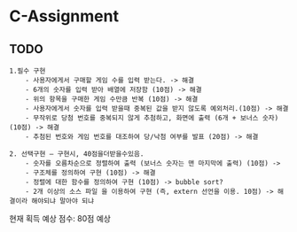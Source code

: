 # C-Assignment

## TODO

    1.필수 구현
        - 사용자에게서 구매할 게임 수를 입력 받는다. -> 해결
        - 6개의 숫자를 입력 받아 배열에 저장함 (10점) -> 해결
        - 위의 항목을 구매한 게임 수만큼 반복 (10점) -> 해결
        - 사용자에게서 숫자를 입력 받을때 중복된 값을 받지 않도록 예외처리.(10점) -> 해결
        - 무작위로 당첨 번호를 중복되지 않게 추첨하고, 화면에 출력 (6개 + 보너스 숫자) (10점) -> 해결
        - 추첨된 번호와 게임 번호를 대조하여 당/낙첨 여부를 발표 (20점) -> 해결

    2. 선택구현 – 구현시, 40점을더받을수있음.
        - 숫자를 오름차순으로 정렬하여 출력 (보너스 숫자는 맨 마지막에 출력) (10점) -> 
        - 구조체를 정의하여 구현 (10점) -> 해결
        - 정렬에 대한 함수를 정의하여 구현 (10점) -> bubble sort?
        - 2개 이상의 소스 파일 을 이용하여 구현 (즉, extern 선언을 이용. 10점) -> 해결이라 해야되냐 말아야 되냐

현재 획득 예상 점수: 80점 예상
